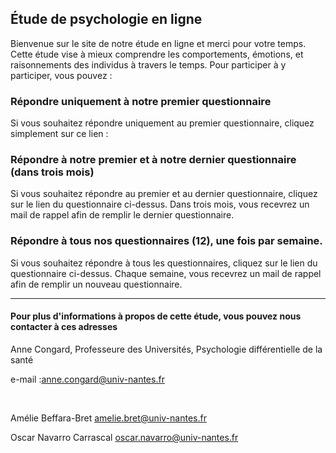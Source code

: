 ## Étude de psychologie en ligne

Bienvenue sur le site de notre étude en ligne et merci pour votre temps. Cette étude vise à mieux comprendre les comportements, émotions, et raisonnements des individus à travers le temps. Pour participer à y participer, vous pouvez :

### Répondre uniquement à notre premier questionnaire

Si vous souhaitez répondre uniquement au premier questionnaire, cliquez simplement sur ce lien : 

### Répondre à notre premier et à notre dernier questionnaire (dans trois mois)

Si vous souhaitez répondre au premier et au dernier questionnaire, cliquez sur le lien du questionnaire ci-dessus. Dans trois mois, vous recevrez un mail de rappel afin de remplir le dernier questionnaire. 

### Répondre à tous nos questionnaires (12), une fois par semaine.

Si vous souhaitez répondre à tous les questionnaires, cliquez sur le lien du questionnaire ci-dessus. Chaque semaine, vous recevrez un mail de rappel afin de remplir un nouveau questionnaire. 

---

#### Pour plus d'informations à propos de cette étude, vous pouvez nous contacter à ces adresses

Anne Congard, Professeure des Universités, Psychologie différentielle de la santé &nbsp;

e-mail :anne.congard@univ-nantes.fr &nbsp;

&nbsp;


Amélie Beffara-Bret amelie.bret@univ-nantes.fr

Oscar Navarro Carrascal oscar.navarro@univ-nantes.fr
